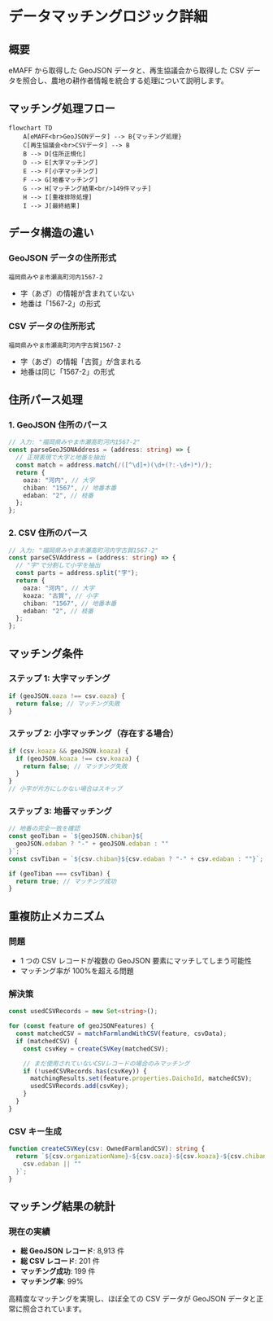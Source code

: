 # データマッチングロジック詳細

## 概要

eMAFF から取得した GeoJSON データと、再生協議会から取得した CSV データを照合し、農地の耕作者情報を統合する処理について説明します。

## マッチング処理フロー

```mermaid
flowchart TD
    A[eMAFF<br>GeoJSONデータ] --> B{マッチング処理}
    C[再生協議会<br>CSVデータ] --> B
    B --> D[住所正規化]
    D --> E[大字マッチング]
    E --> F[小字マッチング]
    F --> G[地番マッチング]
    G --> H[マッチング結果<br/>149件マッチ]
    H --> I[重複排除処理]
    I --> J[最終結果]
```

## データ構造の違い

### GeoJSON データの住所形式

```
福岡県みやま市瀬高町河内1567-2
```

- 字（あざ）の情報が含まれていない
- 地番は「1567-2」の形式

### CSV データの住所形式

```
福岡県みやま市瀬高町河内字古賀1567-2
```

- 字（あざ）の情報「古賀」が含まれる
- 地番は同じ「1567-2」の形式

## 住所パース処理

### 1. GeoJSON 住所のパース

```typescript
// 入力: "福岡県みやま市瀬高町河内1567-2"
const parseGeoJSONAddress = (address: string) => {
  // 正規表現で大字と地番を抽出
  const match = address.match(/([^\d]+)(\d+(?:-\d+)*)/);
  return {
    oaza: "河内", // 大字
    chiban: "1567", // 地番本番
    edaban: "2", // 枝番
  };
};
```

### 2. CSV 住所のパース

```typescript
// 入力: "福岡県みやま市瀬高町河内字古賀1567-2"
const parseCSVAddress = (address: string) => {
  // "字"で分割して小字を抽出
  const parts = address.split("字");
  return {
    oaza: "河内", // 大字
    koaza: "古賀", // 小字
    chiban: "1567", // 地番本番
    edaban: "2", // 枝番
  };
};
```

## マッチング条件

### ステップ 1: 大字マッチング

```typescript
if (geoJSON.oaza !== csv.oaza) {
  return false; // マッチング失敗
}
```

### ステップ 2: 小字マッチング（存在する場合）

```typescript
if (csv.koaza && geoJSON.koaza) {
  if (geoJSON.koaza !== csv.koaza) {
    return false; // マッチング失敗
  }
}
// 小字が片方にしかない場合はスキップ
```

### ステップ 3: 地番マッチング

```typescript
// 地番の完全一致を確認
const geoTiban = `${geoJSON.chiban}${
  geoJSON.edaban ? "-" + geoJSON.edaban : ""
}`;
const csvTiban = `${csv.chiban}${csv.edaban ? "-" + csv.edaban : ""}`;

if (geoTiban === csvTiban) {
  return true; // マッチング成功
}
```

## 重複防止メカニズム

### 問題

- 1 つの CSV レコードが複数の GeoJSON 要素にマッチしてしまう可能性
- マッチング率が 100%を超える問題

### 解決策

```typescript
const usedCSVRecords = new Set<string>();

for (const feature of geoJSONFeatures) {
  const matchedCSV = matchFarmlandWithCSV(feature, csvData);
  if (matchedCSV) {
    const csvKey = createCSVKey(matchedCSV);

    // まだ使用されていないCSVレコードの場合のみマッチング
    if (!usedCSVRecords.has(csvKey)) {
      matchingResults.set(feature.properties.DaichoId, matchedCSV);
      usedCSVRecords.add(csvKey);
    }
  }
}
```

### CSV キー生成

```typescript
function createCSVKey(csv: OwnedFarmlandCSV): string {
  return `${csv.organizationName}-${csv.oaza}-${csv.koaza}-${csv.chiban}-${
    csv.edaban || ""
  }`;
}
```

## マッチング結果の統計

### 現在の実績

- **総 GeoJSON レコード**: 8,913 件
- **総 CSV レコード**: 201 件
- **マッチング成功**: 199 件
- **マッチング率**: 99%

高精度なマッチングを実現し、ほぼ全ての CSV データが GeoJSON データと正常に照合されています。
